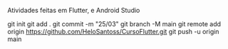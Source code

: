Atividades feitas em Flutter, e Android Studio


git init
git add .
git commit -m "25/03"
git branch -M main
git remote add origin https://github.com/HeloSantoss/CursoFlutter.git
git push -u origin main
